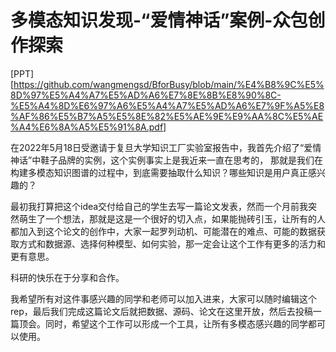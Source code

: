 # 多模态知识发现-“爱情神话”案例-众包创作探索

[PPT][https://github.com/wangmengsd/BforBusy/blob/main/%E4%B8%9C%E5%8D%97%E5%A4%A7%E5%AD%A6%E7%8E%8B%E8%90%8C-%E5%A4%8D%E6%97%A6%E5%A4%A7%E5%AD%A6%E7%9F%A5%E8%AF%86%E5%B7%A5%E5%8E%82%E5%AE%9E%E9%AA%8C%E5%AE%A4%E6%8A%A5%E5%91%8A.pdf]

在2022年5月18日受邀请于复旦大学知识工厂实验室报告中，我首先介绍了“爱情神话”中鞋子品牌的实例，这个实例事实上是我近来一直在思考的，
那就是我们在构建多模态知识图谱的过程中，到底需要抽取什么知识？哪些知识是用户真正感兴趣的？

最初我打算把这个idea交付给自己的学生去写一篇论文发表，然而一个月前我突然萌生了一个想法，那就是这是一个很好的切入点，如果能抛砖引玉，让所有的人都加入到这个论文的创作中，大家一起罗列动机、可能潜在的难点、可能的数据获取方式和数据源、选择何种模型、如何实验，那一定会让这个工作有更多的活力和更有意思。

科研的快乐在于分享和合作。

我希望所有对这件事感兴趣的同学和老师可以加入进来，大家可以随时编辑这个rep，最后我们完成这篇论文后就把数据、源码、论文在这里开放，然后去投稿一篇顶会。同时，希望这个工作可以形成一个工具，让所有多模态感兴趣的同学都可以使用。
